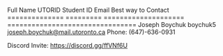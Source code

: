 Full Name		UTORID		Student ID Email		Best way to Contact
==============		=========	====================		================================
Joseph Boychuk		boychuk5	joseph.boychuk@mail.utoronto.ca	Phone: (647)-636-0931

Discord Invite: https://discord.gg/ffVNf6U
